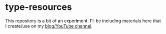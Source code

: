 # type-resources

This repository is a bit of an experiment. I'll be including materials here that I create/use on my [blog/YouTube channel](https://www.youtube.com/c/Tylerfinck/playlists).
